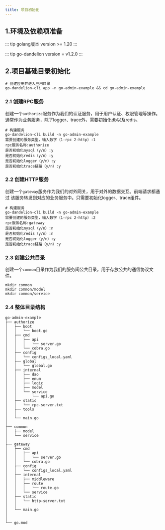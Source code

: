 ```yaml
---
title: 项目初始化
---
```


## 1.环境及依赖项准备

::: tip golang版本
 version >= 1.20
:::

::: tip go-dandelion
version = v1.2.0
:::

## 2.项目基础目录初始化
```shell
# 创建应用并进入应用目录
go-dandelion-cli app -n go-admin-example && cd go-admin-example
```
### 2.1 创建RPC服务
创建一个`authorize`服务作为我们的认证服务，用于用户认证、权限管理等操作。
通常作为业务服务，除了logger、trace外，需要初始化db以及redis。
```shell
# 构建服务
go-dandelion-cli build -n go-admin-example
需要创建的服务类型，输入数字（1-rpc 2-http）:1
rpc服务名称:authorize
是否初始化mysql（y/n）:y
是否初始化redis（y/n）:y
是否初始化logger（y/n）:y
是否初始化trace链路（y/n）:y
```

### 2.2 创建HTTP服务
创建一个`gateway`服务作为我们的对外网关，用于对外的数据交互。前端请求都通过
该服务转发到对应的业务服务中。只需要初始化logger、trace组件。
```shell
# 构建服务
go-dandelion-cli build -n go-admin-example
需要创建的服务类型，输入数字（1-rpc 2-http）:2
rpc服务名称:gateway
是否初始化mysql（y/n）:n
是否初始化redis（y/n）:n
是否初始化logger（y/n）:y
是否初始化trace链路（y/n）:y
```

### 2.3 创建公共目录
创建一个`common`目录作为我们的服务间公共目录，用于存放公共的通信协议文件。
```shell
mkdir common
mkdir common/model
mkdir common/service
```

### 2.4 整体目录结构
``` shell 
go-admin-example
├── authorize
│   ├── boot
│   │   └── boot.go   
│   ├── cmd
│   │   ├── api
│   │   │   └── server.go   
│   │   └── cobra.go     
│   ├── config        
│   │   └── configs_local.yaml 
│   ├── global
│   │   └── global.go  
│   ├── internal
│   │   ├── dao  
│   │   ├── enum 
│   │   ├── logic 
│   │   ├── model 
│   │   └── service 
│   │       └── api.go  
│   ├── static
│   │   └── rpc-server.txt  
│   ├── tools   
│   │
│   └── main.go 
│ 
├── common
│   ├── model
│   └── service 
│
├── gateway
│   ├── cmd
│   │   ├── api
│   │   │   └── server.go 
│   │   └── cobra.go 
│   ├── config   
│   │   └── configs_local.yaml 
│   ├── internal
│   │   ├── middleware 
│   │   ├── route 
│   │   │   └── route.go 
│   │   └── service 
│   ├── static
│   │   └── http-server.txt 
│   │ 
│   └── main.go  
│
│
└── go.mod  
```
